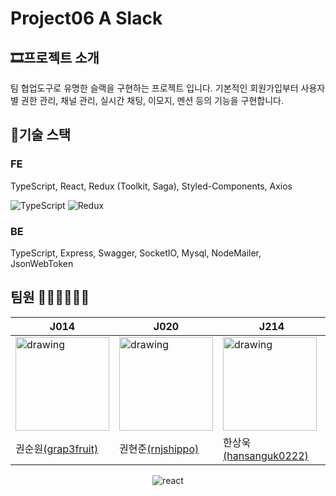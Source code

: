 # Project06 A Slack

## 🎞프로젝트 소개
팀 협업도구로 유명한 슬랙을 구현하는 프로젝트 입니다. 기본적인 회원가입부터 사용자별 권한 관리, 채널 관리, 실시간 채팅, 이모지, 멘션 등의 기능을 구현합니다.

## 🧱기술 스택
### FE
TypeScript, React, Redux (Toolkit, Saga), Styled-Components, Axios

![TypeScript](https://img.shields.io/badge/TypeScript-4.0.5-brightgreen)
![Redux](https://img.shields.io/badge/React-17.0.1-green)

### BE
TypeScript, Express, Swagger, SocketIO, Mysql, NodeMailer, JsonWebToken


## 팀원 💁🏻‍♀️💁🏻‍♂️

| J014                                             | J020                                            | J214                                                   |
| -------------------------------------------------| ----------------------------------------------- | ------------------------------------------------------- |
| <img src="https://user-images.githubusercontent.com/13213473/101148143-a18c0300-3660-11eb-842b-82c58612a12f.png" alt="drawing" height="150" width="150"/>|<img src="https://user-images.githubusercontent.com/13213473/101148240-bc5e7780-3660-11eb-8571-23441193b748.png" alt="drawing" height="150" width="150"/>|<img src="https://user-images.githubusercontent.com/13213473/101148193-b10b4c00-3660-11eb-8e4e-7213c2c5bab8.png" alt="drawing" height="150" width="150"/>|
| 권순원[(grap3fruit)](https://github.com/grap3fruit)| 권현준[(rnjshippo)](https://github.com/rnjshippo)| 한상욱[(hansanguk0222)](https://github.com/hansanguk0222)|


<div align="center" style="margin-top : 10px"> 

![react](https://img.shields.io/badge/react-17.0.1-blue?logo=react)
